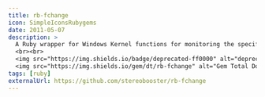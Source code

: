 ```yaml
---
title: rb-fchange
icon: SimpleIconsRubygems
date: 2011-05-07
description: >
  A Ruby wrapper for Windows Kernel functions for monitoring the specified directory or subtree
  <br><br>
  <img src="https://img.shields.io/badge/deprecated-ff0000" alt="deprecated" class="inline mr-2">
  <img src="https://img.shields.io/gem/dt/rb-fchange" alt="Gem Total Downloads" class="inline mr-2">
tags: [ruby]
externalUrl: https://github.com/stereobooster/rb-fchange
---
```

